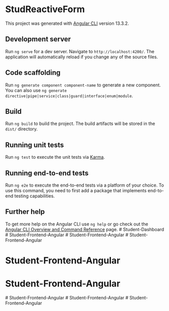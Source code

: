 # StudReactiveForm

This project was generated with [Angular CLI](https://github.com/angular/angular-cli) version 13.3.2.

## Development server

Run `ng serve` for a dev server. Navigate to `http://localhost:4200/`. The application will automatically reload if you change any of the source files.

## Code scaffolding

Run `ng generate component component-name` to generate a new component. You can also use `ng generate directive|pipe|service|class|guard|interface|enum|module`.

## Build

Run `ng build` to build the project. The build artifacts will be stored in the `dist/` directory.

## Running unit tests

Run `ng test` to execute the unit tests via [Karma](https://karma-runner.github.io).

## Running end-to-end tests

Run `ng e2e` to execute the end-to-end tests via a platform of your choice. To use this command, you need to first add a package that implements end-to-end testing capabilities.

## Further help

To get more help on the Angular CLI use `ng help` or go check out the [Angular CLI Overview and Command Reference](https://angular.io/cli) page.
#   S t u d e n t - D a s h b o a r d  
 #   S t u d e n t - F r o n t e n d - A n g u l a r  
 #   S t u d e n t - F r o n t e n d - A n g u l a r  
 # Student-Frontend-Angular
# Student-Frontend-Angular
# Student-Frontend-Angular
#   S t u d e n t - F r o n t e n d - A n g u l a r  
 #   S t u d e n t - F r o n t e n d - A n g u l a r  
 #   S t u d e n t - F r o n t e n d - A n g u l a r  
 